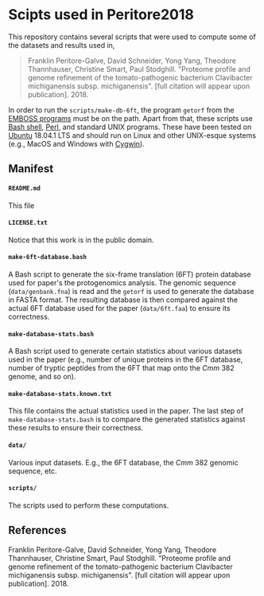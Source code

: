 # Scipts used in Peritore2018

This repository contains several scripts that were used to compute some
of the datasets and results used in,

> Franklin Peritore-Galve, David Schneider, Yong Yang, Theodore
> Thannhauser, Christine Smart, Paul Stodghill.
> "Proteome profile and genome refinement of the tomato-pathogenic
> bacterium Clavibacter michiganensis subsp.  michiganensis". [full
> citation will appear upon publication]. 2018.

In order to run the `scripts/make-db-6ft`, the program `getorf` from
the [EMBOSS programs](https://www.ebi.ac.uk/Tools/emboss/) must be on
the path. Apart from that, these scripts use [Bash
shell](https://www.gnu.org/software/bash/),
[Perl](https://www.perl.org/), and standard UNIX programs. These have
been tested on [Ubuntu](https://www.ubuntu.com/) 18.04.1 LTS and
should run on Linux and other UNIX-esque systems (e.g., MacOS and
Windows with [Cygwin](https://www.cygwin.com/)).

## Manifest

#### `README.md`

This file

#### `LICENSE.txt`

Notice that this work is in the public domain.

#### `make-6ft-database.bash`

A Bash script to generate the six-frame translation (6FT) protein
database used for paper's the protogenomics analysis. The genomic
sequence (`data/genbank.fna`) is read and the `getorf` is used to
generate the database in FASTA format. The resulting database is
then compared against the actual 6FT database used for the paper
(`data/6ft.faa`) to ensure its correctness.

#### `make-database-stats.bash`

A Bash script used to generate certain statistics about various
datasets used in the paper (e.g., number of unique proteins in the
6FT database, number of tryptic peptides from the 6FT that map onto
the _Cmm_ 382 genome, and so on).

#### `make-database-stats.known.txt`

This file contains the actual statistics used in the paper. The last
step of `make-database-stats.bash` is to compare the generated
statistics against these results to ensure their correctness.

#### `data/`

Various input datasets. E.g., the 6FT database, the _Cmm_ 382
genomic sequence, etc.

#### `scripts/`

The scripts used to perform these computations.

## References

Franklin Peritore-Galve, David Schneider, Yong Yang, Theodore
Thannhauser, Christine Smart, Paul Stodghill.  "Proteome profile and
genome refinement of the tomato-pathogenic bacterium Clavibacter
michiganensis subsp.  michiganensis". [full citation will appear
upon publication]. 2018.


<!-- Local variables: -->
<!-- markdown-input-format: "gfm" -->
<!-- markdown-output-extension: "html" -->
<!-- End: -->
